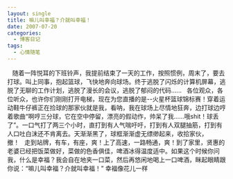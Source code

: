 ```yaml
---
layout: single
title: 嘛儿叫幸福？介就叫幸福！
date: 2007-07-20
categories:
  - 博客日记
tags:
  - 心情随笔
---
```


&nbsp;&nbsp;&nbsp;随着一阵悦耳的下班铃声，我提前结束了一天的工作，按照惯例，周末了，要去打球。叫上同事，抱起篮球，飞快地奔向球场。终于逃脱了闪烁的计算机屏幕，逃脱了无聊的工作计划，逃脱了漫长的会议，逃脱了郁闷的代码......&nbsp;&nbsp;&nbsp;各位观众，各位听众，也许你们刚刚打开电梯，现在为您直播的是--火星杯篮球锦标赛！穿着运动鞋牛仔裤正在捡球的那家伙就是我，看呐，我在球场上尽情地狂奔，边打球边哼着歌曲“啊哼三分球，它在空中停留，漂亮的假动作，帅呆了我......哦shit！球丢了”。一口气打了两三个小时，直打到有人气喘吁吁，打到有人双腿抽筋，打到有人口吐白沫还不肯离去。天渐渐黑了，球框渐渐虚无缥缈起来，收拾家伙，撤！&nbsp;&nbsp;&nbsp;走到站牌，有车，有座，爽！上了高速，一路畅通，爽！到了家里，贤惠的老婆已经把饭菜做好，菜做的色香俱佳，啤酒冰得温度适中。如果这个时候你问我，什么是幸福？我会自在地夹一口菜，然后再悠闲地喝上一口啤酒，眯起眼睛跟你说：“嘛儿叫幸福？介就叫幸福！”&nbsp;幸福像花儿一样
